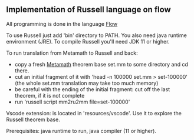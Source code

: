 Implementation of Russell language on flow
------------------------------------------

All programming is done in the language  [Flow](https://github.com/area9innovation/flow9)

To use Russell just add 'bin' directory to PATH. You also need java runtime environment (JRE).
To compile Russell you'll need JDK 11 or higher.

To run translation from Metamath to Russell and back:
 - copy a fresh [Metamath](http://metamath.org/) theorem base set.mm to some directory and cd there.
 - cut an initial fragment of it with 'head -n 100000 set.mm > set-100000' (the whole set.mm translation may take too much memory)
 - be careful with the ending of the initial fragment: cut off the last theorem, if it is not complete
 - run 'russell script mm2ru2mm file=set-100000'

Vscode extension: is located in 'resources/vscode'. Use it to explore the Russell theorem base.

Prerequisites: java runtime to run, java compiler (11 or higher).